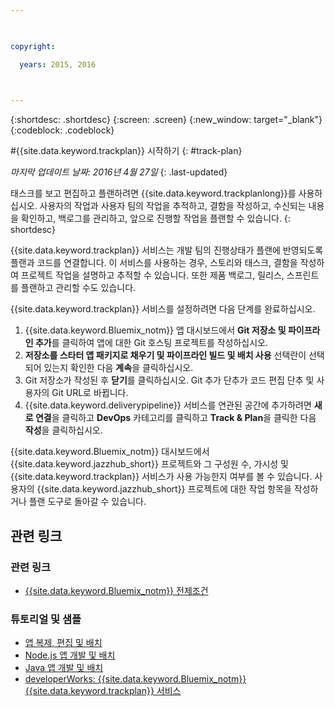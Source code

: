 ```yaml
---

 

copyright:

  years: 2015, 2016

 

---
```


{:shortdesc: .shortdesc}
{:screen: .screen}
{:new_window: target="_blank"}
{:codeblock: .codeblock}

#{{site.data.keyword.trackplan}} 시작하기 {: #track-plan}  

*마지막 업데이트 날짜: 2016년 4월 27일*
{: .last-updated}

태스크를 보고 편집하고 플랜하려면 {{site.data.keyword.trackplanlong}}를 사용하십시오. 사용자의 작업과 사용자 팀의 작업을 추적하고, 결함을 작성하고, 수신되는 내용을 확인하고, 백로그를 관리하고,	앞으로 진행할 작업을 플랜할 수 있습니다.
{: shortdesc}

{{site.data.keyword.trackplan}} 서비스는 개발 팀의 진행상태가 플랜에 반영되도록 플랜과 코드를 연결합니다. 이 서비스를 사용하는 경우, 스토리와 태스크, 결함을 작성하여 프로젝트 작업을 설명하고 추적할 수 있습니다. 또한 제품 백로그, 릴리스, 스프린트를 플랜하고 관리할 수도 있습니다.

{{site.data.keyword.trackplan}} 서비스를 설정하려면 다음 단계를 완료하십시오.    

1. {{site.data.keyword.Bluemix_notm}} 앱 대시보드에서 **Git 저장소 및 파이프라인 추가**를 클릭하여 앱에 대한 Git 호스팅 프로젝트를 작성하십시오. 
1. **저장소를 스타터 앱 패키지로 채우기 및 파이프라인 빌드 및 배치 사용** 선택란이 선택되어 있는지 확인한 다음 **계속**을 클릭하십시오.   
1. Git 저장소가 작성된 후 **닫기**를 클릭하십시오. Git 추가 단추가 코드 편집 단추 및 사용자의 Git URL로 바뀝니다.  
1. {{site.data.keyword.deliverypipeline}} 서비스를 연관된 공간에 추가하려면 **새로 연결**을 클릭하고 **DevOps** 카테고리를 클릭하고 **Track & Plan**을 클릭한 다음 **작성**을 클릭하십시오.
   
{{site.data.keyword.Bluemix_notm}} 대시보드에서 {{site.data.keyword.jazzhub_short}} 프로젝트와 그 구성원 수, 가시성 및 {{site.data.keyword.trackplan}} 서비스가 사용 가능한지 여부를 볼 수 있습니다. 사용자의 {{site.data.keyword.jazzhub_short}} 프로젝트에 대한 작업 항목을 작성하거나 플랜 도구로 돌아갈 수 있습니다. 

<article class="topic reference nested1" aria-labelledby="d68e338" lang="en-us" id="rellinks">
<h2 class="topictitle2" id="d68e338">관련 링크</h2>
<aside>
<div class="linklist" id="general"><h3 class="linklistlabel">관련 링크</h3>
<ul>
<li><img src="./sout.gif" alt=""><a href="https://developer.ibm.com/bluemix/support/#prereqs" rel="external" title="(새 탭 또는 창에서 열림)">{{site.data.keyword.Bluemix_notm}} 전제조건</a></li>
</ul>
</div>

<div class="linklist" id="samples">
<h3 class="linklistlabel">튜토리얼 및 샘플</h3>
<ul>
<li><img src="./sout.gif" alt=""><a href="https://hub.jazz.net/tutorials/devopsweb/" rel="external" title="(새 탭 또는 창에서 열림)">앱 복제, 편집 및 배치</a></li>
<li><img src="./sout.gif" alt=""><a href="https://hub.jazz.net/tutorials/jazzeditor" rel="external" title="(새 탭 또는 창에서 열림)">Node.js 앱 개발 및 배치</a></li>
<li><img src="./sout.gif" alt=""><a href="https://hub.jazz.net/tutorials/jazzeditorjava" rel="external" title="(새 탭 또는 창에서 열림)">Java 앱 개발 및 배치</a></li>
<li><img src="./sout.gif" alt=""><a href="http://www.ibm.com/developerworks/topics/track%20and%20plan%20service" rel="external" title="(새 탭 또는 창에서 열림)">developerWorks: {{site.data.keyword.Bluemix_notm}} {{site.data.keyword.trackplan}} 서비스</a></li>
</ul>
</div>
</aside>
</article>
